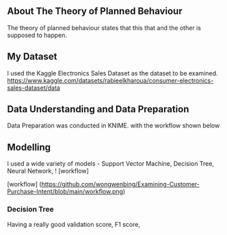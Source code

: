 ## About The Theory of Planned Behaviour

The theory of planned behaviour states that this that and the other is supposed to happen. 

## My Dataset

I used the Kaggle Electronics Sales Dataset as the dataset to be examined. 
https://www.kaggle.com/datasets/rabieelkharoua/consumer-electronics-sales-dataset/data 


## Data Understanding and Data Preparation 
Data Preparation was conducted in KNIME. with the workflow shown below


## Modelling
I used a wide variety of models - Support Vector Machine, Decision Tree, Neural Network, 
! [workflow]

[workflow] (https://github.com/wongwenbing/Examining-Customer-Purchase-Intent/blob/main/workflow.png) 

### Decision Tree 
<insert img>
Having a really good validation score, F1 score,
